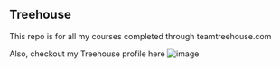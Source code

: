 ## Treehouse

This repo is for all my courses completed through teamtreehouse.com

Also, checkout my Treehouse profile here
![image](https://user-images.githubusercontent.com/5553715/34544257-4ba666ba-f0b3-11e7-9723-0e5f3df6b691.png)
